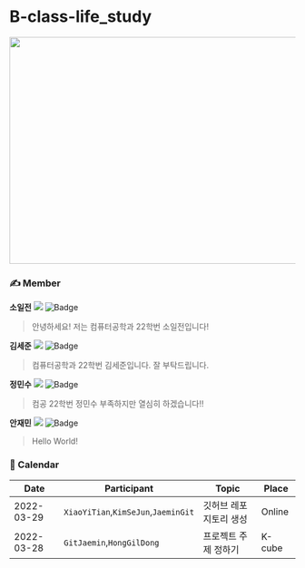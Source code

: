 # B-class-life_study
<img src="https://user-images.githubusercontent.com/101861731/160595087-cd20d4c2-8600-4d0b-8664-407110effe48.jpg" width="1000" height="400"/>

### ✍️ Member
**소일전**
<a href="https://github.com/sevenxyt48"><img src="https://img.shields.io/github/followers/sevenxyt48?label=XIAO YITIAN&style=social"/></a>
![Badge](https://img.shields.io/badge/email-sevenxyt48%40gmail.com-green)
> 안녕하세요! 저는 컴퓨터공학과 22학번 소일전입니다!

**김세준**
<a href="https://github.com/SettleKim"><img src="https://img.shields.io/github/followers/SettleKim?label=SettleKim&style=social"/></a>
![Badge](https://img.shields.io/badge/email-ggsejun777@naver.com-blue)
> 컴퓨터공학과 22학번 김세준입니다. 잘 부탁드립니다.

**정민수**
<a href="https://github.com/MINNNNNNNNNNNNN"><img src="https://img.shields.io/github/followers/MINNNNNNNNNNNNN?label=JungMinsu&style=social"/></a>
![Badge](https://img.shields.io/badge/email-wjdalstn02%40konkuk.ac.kr-lightgrey)
> 컴공 22학번 정민수 부족하지만 열심히 하겠습니다!!

**안재민**
<a href="https://github.com/anjm1020"><img src="https://img.shields.io/github/followers/anjm1020?label=AnGit&style=social"/></a>
![Badge](https://img.shields.io/badge/email-anjm1020%40gmail.com-red)
> Hello World!

### 📆 Calendar
|Date |Participant|Topic|Place|
|--|--|--|--|
|2022-03-29|`XiaoYiTian`,`KimSeJun`,`JaeminGit`| 깃허브 레포지토리 생성|Online|
|2022-03-28|`GitJaemin`,`HongGilDong`| 프로젝트 주제 정하기 |K-cube|
